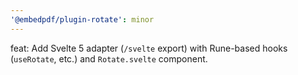 ```yaml
---
'@embedpdf/plugin-rotate': minor
---
```


feat: Add Svelte 5 adapter (`/svelte` export) with Rune-based hooks (`useRotate`, etc.) and `Rotate.svelte` component.
